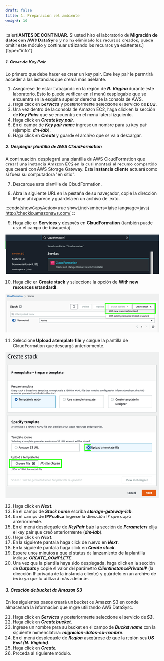 ```yaml
---
draft: false
title: 1. Preparación del ambiente
weight: 10
---
```

::alert[**ANTES DE CONTINUAR.** Si usted hizo el laboratorio de **Migración de datos con AWS DataSync** y no ha eliminado los recursos creados, puede omitir este módulo y continuar utilizando los recursos ya existentes.]{type="info"}

##### 1. Crear de Key Pair

Lo primero que debe hacer es crear un key pair. Este key pair le permitirá acceder a las instancias que creará más adelante.

1. Asegúrese de estar trabajando en la región de ***N. Virgina*** durante este laboratorio. Esto lo puede verificar en el menú desplegable que se encuentra en la esquina superior derecha de la consola de AWS.
2. Haga click en ***Services*** y posteriormente seleccione el servicio de ***EC2***.
3. Una vez dentro de la consola de Amazon EC2, haga click en la sección de ***Key Pairs*** que se encuentra en el menú lateral izquierdo.
4. Haga click en ***Create key pair***.
5. En el campo de ***Key pair name*** ingrese un nombre para su key pair (ejemplo: ***dm-lab***).
6. Haga click en ***Create*** y guarde el archivo que se va a descargar.


##### 2. Desplegar plantilla de AWS CloudFormation

A continuación, desplegará una plantilla de AWS CloudFormation que creará una instancia Amazon EC2 en la cual montará el recurso compartido que creará con AWS Storage Gateway. Esta **instancia cliente** actuará como si fuera su computadora "en sitio".

7. Descargue [esta plantilla](/static/30_storagegateway/dm-lab-sg.yaml) de CloudFormation.

8. Abra la siguiente URL en la pestaña de su navegador, copie la dirección IP que ahí aparece y guárdela en un archivo de texto.

:::code{showCopyAction=true showLineNumbers=false language=java}
http://checkip.amazonaws.com/
:::

9. Haga clic en **Services** y después en **CloudFormation** (también puede usar el campo de búsqueda).

![CloudFormation](/static/images/mgn/cloudformation1.png)

10. Haga clic en **Create stack** y seleccione la opción de **With new resources (standard)**.

![CloudFormation](/static/images/mgn/cloudformation2.png)

11. Seleccione **Upload a template file** y cargue la plantilla de CloudFormation que descargó anteriormente.

![CloudFormation](/static/images/mgn/cloudformation3.png)

12. Haga click en ***Next***.
13. En el campo de ***Stack name*** escriba ***storage-gateway-lab***.
14. En el campo de **IPPublica** ingrese la dirección IP que copió anteriormente.
15. En el menú desplegable de ***KeyPair*** bajo la sección de ***Parameters*** elija el key pair que creó anteriormente (***dm-lab***).
16. Haga click en ***Next***.
17. En la siguiente pantalla haga click de nuevo en ***Next***.
18. En la siguiente pantalla haga click en ***Create stack***.
19. Espere unos minutos a que el status de lanzamiento de la plantilla indique ***CREATE_COMPLETE***.
20. Una vez que la plantilla haya sido desplegada, haga click en la sección de ***Outputs*** y copie el valor del parámetro ***ClientInstancePrivateIP*** (la dirección IP privada de la instancia cliente) y guárdelo en un archivo de texto ya que lo utilizará más adelante.


##### 3. Creación de bucket de Amazon S3

En los siguientes pasos creará un bucket de Amazon S3 en donde almacenará la información que migre utilizando AWS DataSync.

21. Haga click en ***Services*** y posteriormente seleccione el servicio de ***S3***.
22. Haga click en ***Create bucket***.
23. Ingrese un nombre para su bucket en el campo de ***Bucket name*** con la siguiente nomenclatura: 
***migracion-datos-su-nombre***.
24. En el menú desplegable de ***Region*** asegúrese de que la región sea ***US East (N. Virginia)***.
25. Haga click en ***Create***.
26. Proceda al siguiente módulo.